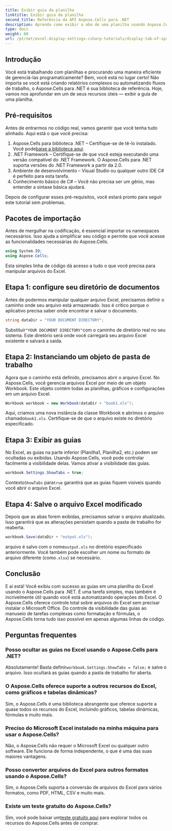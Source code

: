```yaml
---
title: Exibir guia da planilha
linktitle: Exibir guia da planilha
second_title: Referência da API Aspose.Cells para .NET
description: Aprenda como exibir a aba de uma planilha usando Aspose.Cells para .NET neste guia passo a passo. Domine a automação do Excel com facilidade em C#.
type: docs
weight: 60
url: /pt/net/excel-display-settings-csharp-tutorials/display-tab-of-spreadsheet/
---
```

## Introdução

Você está trabalhando com planilhas e procurando uma maneira eficiente de gerenciá-las programaticamente? Bem, você está no lugar certo! Não importa se você está criando relatórios complexos ou automatizando fluxos de trabalho, o Aspose.Cells para .NET é sua biblioteca de referência. Hoje, vamos nos aprofundar em um de seus recursos úteis — exibir a guia de uma planilha.

## Pré-requisitos

Antes de entrarmos no código real, vamos garantir que você tenha tudo alinhado. Aqui está o que você precisa:

1.  Aspose.Cells para biblioteca .NET – Certifique-se de tê-lo instalado. Você pode[baixe a biblioteca aqui](https://releases.aspose.com/cells/net/).
2. .NET Framework – Certifique-se de que você esteja executando uma versão compatível do .NET Framework. O Aspose.Cells para .NET suporta versões do .NET Framework a partir da 2.0.
3. Ambiente de desenvolvimento – Visual Studio ou qualquer outro IDE C# é perfeito para esta tarefa.
4. Conhecimento básico de C# – Você não precisa ser um gênio, mas entender a sintaxe básica ajudará.

Depois de configurar esses pré-requisitos, você estará pronto para seguir este tutorial sem problemas.

## Pacotes de importação

Antes de mergulhar na codificação, é essencial importar os namespaces necessários. Isso ajuda a simplificar seu código e permite que você acesse as funcionalidades necessárias do Aspose.Cells.

```csharp
using System.IO;
using Aspose.Cells;
```

Esta simples linha de código dá acesso a tudo o que você precisa para manipular arquivos do Excel.

## Etapa 1: configure seu diretório de documentos

Antes de podermos manipular qualquer arquivo Excel, precisamos definir o caminho onde seu arquivo está armazenado. Isso é crítico porque o aplicativo precisa saber onde encontrar e salvar o documento.

```csharp
string dataDir = "YOUR DOCUMENT DIRECTORY";
```

 Substituir`"YOUR DOCUMENT DIRECTORY"`com o caminho de diretório real no seu sistema. Este diretório será onde você carregará seu arquivo Excel existente e salvará a saída.

## Etapa 2: Instanciando um objeto de pasta de trabalho

Agora que o caminho está definido, precisamos abrir o arquivo Excel. No Aspose.Cells, você gerencia arquivos Excel por meio de um objeto Workbook. Este objeto contém todas as planilhas, gráficos e configurações em um arquivo Excel.

```csharp
Workbook workbook = new Workbook(dataDir + "book1.xls");
```

 Aqui, criamos uma nova instância da classe Workbook e abrimos o arquivo chamado`book1.xls`. Certifique-se de que o arquivo existe no diretório especificado.

## Etapa 3: Exibir as guias

No Excel, as guias na parte inferior (Planilha1, Planilha2, etc.) podem ser ocultadas ou exibidas. Usando Aspose.Cells, você pode controlar facilmente a visibilidade delas. Vamos ativar a visibilidade das guias.

```csharp
workbook.Settings.ShowTabs = true;
```

 Contexto`ShowTabs` para`true` garantirá que as guias fiquem visíveis quando você abrir o arquivo Excel.

## Etapa 4: Salve o arquivo Excel modificado

Depois que as abas forem exibidas, precisamos salvar o arquivo atualizado. Isso garantirá que as alterações persistam quando a pasta de trabalho for reaberta.

```csharp
workbook.Save(dataDir + "output.xls");
```

 arquivo é salvo com o nome`output.xls` no diretório especificado anteriormente. Você também pode escolher um nome ou formato de arquivo diferente (como`.xlsx`) se necessário.

## Conclusão

E aí está! Você exibiu com sucesso as guias em uma planilha do Excel usando o Aspose.Cells para .NET. É uma tarefa simples, mas também é incrivelmente útil quando você está automatizando operações do Excel. O Aspose.Cells oferece controle total sobre arquivos do Excel sem precisar instalar o Microsoft Office. Do controle da visibilidade das guias ao manuseio de tarefas complexas como formatação e fórmulas, o Aspose.Cells torna tudo isso possível em apenas algumas linhas de código.

## Perguntas frequentes

### Posso ocultar as guias no Excel usando o Aspose.Cells para .NET?
 Absolutamente! Basta definir`workbook.Settings.ShowTabs = false;` e salve o arquivo. Isso ocultará as guias quando a pasta de trabalho for aberta.

### O Aspose.Cells oferece suporte a outros recursos do Excel, como gráficos e tabelas dinâmicas?
Sim, o Aspose.Cells é uma biblioteca abrangente que oferece suporte a quase todos os recursos do Excel, incluindo gráficos, tabelas dinâmicas, fórmulas e muito mais.

### Preciso do Microsoft Excel instalado na minha máquina para usar o Aspose.Cells?
Não, o Aspose.Cells não requer o Microsoft Excel ou qualquer outro software. Ele funciona de forma independente, o que é uma das suas maiores vantagens.

### Posso converter arquivos do Excel para outros formatos usando o Aspose.Cells?
Sim, o Aspose.Cells suporta a conversão de arquivos do Excel para vários formatos, como PDF, HTML, CSV e muito mais.

### Existe um teste gratuito do Aspose.Cells?
 Sim, você pode baixar um[teste gratuito aqui](https://releases.aspose.com/) para explorar todos os recursos do Aspose.Cells antes de comprar.